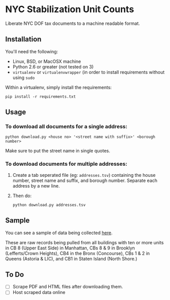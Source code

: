 # NYC Stabilization Unit Counts

Liberate NYC DOF tax documents to a machine readable format.

## Installation

You'll need the following:

- Linux, BSD, or MacOSX machine
- Python 2.6 or greater (not tested on 3)
- `virtualenv` or `virtualenvwrapper` (in order to install requirements without
  using `sudo`

Within a virtualenv, simply install the requirements:

    pip install -r requirements.txt

## Usage

### To download all documents for a single address:

    python download.py <house no> '<street name with suffix>' <borough number>

Make sure to put the street name in single quotes.

### To download documents for multiple addresses:

1. Create a tab seperated file (eg: `addresses.tsv`) containing the house
   number, street name and suffix, and borough number. Separate each address by
   a new line.

2. Then do:

       python download.py addresses.tsv

## Sample

You can see a sample of data being collected [here](http://104.236.234.7/).

These are raw records being pulled from all buildings with ten or more units in
CB 8 (Upper East Side) in Manhattan, CBs 8 & 9 in Brooklyn (Lefferts/Crown
Heights), CB4 in the Bronx (Concourse), CBs 1 & 2 in Queens (Astoria & LIC),
and CB1 in Staten Island (North Shore.)

## To Do

- [ ] Scrape PDF and HTML files after downloading them.
- [ ] Host scraped data online
